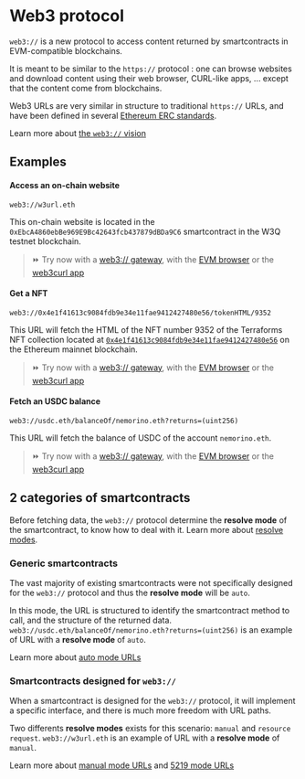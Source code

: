 # Web3 protocol

``web3://`` is a new protocol to access content returned by smartcontracts in EVM-compatible blockchains. 

It is meant to be similar to the ``https://`` protocol : one can browse websites and download content using their web browser, CURL-like apps, ... except that the content come from blockchains.

Web3 URLs are very similar in structure to traditional ``https://`` URLs, and have been defined in several [Ethereum ERC standards](structure/base.md).

Learn more about [the ``web3://`` vision](./vision/vision.md)


## Examples

#### Access an on-chain website

```
web3://w3url.eth
```

This on-chain website is located in the ``0xEbcA4860ebBe969E9Bc42643fcb437879dBDa9C6`` smartcontract in the W3Q testnet blockchain.

> ⏩ Try now with a [web3:// gateway](https://w3url.w3eth.io), with the [EVM browser](https://github.com/nand2/ethereum-browser) or the [web3curl app](https://github.com/web3-protocol/web3curl-js)


#### Get a NFT

```
web3://0x4e1f41613c9084fdb9e34e11fae9412427480e56/tokenHTML/9352
```

This URL will fetch the HTML of the NFT number 9352 of the Terraforms NFT collection located at [``0x4e1f41613c9084fdb9e34e11fae9412427480e56``](https://etherscan.io/address/0x4e1f41613c9084fdb9e34e11fae9412427480e56) on the Ethereum mainnet blockchain.

> ⏩ Try now with a [web3:// gateway](https://0x4e1f41613c9084fdb9e34e11fae9412427480e56.w3eth.io/tokenHTML/9352), with the [EVM browser](https://github.com/nand2/ethereum-browser) or the [web3curl app](https://github.com/web3-protocol/web3curl-js)


#### Fetch an USDC balance

```
web3://usdc.eth/balanceOf/nemorino.eth?returns=(uint256)
```

This URL will fetch the balance of USDC of the account ``nemorino.eth``.

> ⏩ Try now with a [web3:// gateway](https://usdc.w3eth.io/balanceOf/nemorino.eth?returns=(uint256)), with the [EVM browser](https://github.com/nand2/ethereum-browser) or the [web3curl app](https://github.com/web3-protocol/web3curl-js)



## 2 categories of smartcontracts

Before fetching data, the ``web3://`` protocol determine the **resolve mode** of the smartcontract, to know how to deal with it. Learn more about [resolve modes](structure/resolve-mode.md).

### Generic smartcontracts

The vast majority of existing smartcontracts were not specifically designed for the ``web3://`` protocol and thus the **resolve mode** will be ``auto``.

In this mode, the URL is structured to identify the smartcontract method to call, and the structure of the returned data. ``web3://usdc.eth/balanceOf/nemorino.eth?returns=(uint256)`` is an example of URL with a **resolve mode** of ``auto``.

Learn more about [auto mode URLs](structure/mode-auto.md)

### Smartcontracts designed for ``web3://``

When a smartcontract is designed for the ``web3://`` protocol, it will implement a specific interface, and there is much more freedom with URL paths.

Two differents **resolve modes** exists for this scenario: ``manual`` and ``resource request``. ``web3://w3url.eth`` is an example of URL with a **resolve mode** of ``manual``.

Learn more about [manual mode URLs](structure/mode-manual.md) and [5219 mode URLs](structure/mode-auto.md)
